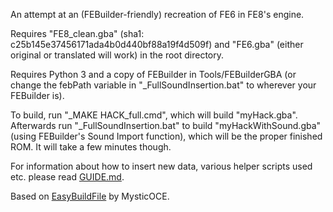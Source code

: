 An attempt at an (FEBuilder-friendly) recreation of FE6 in FE8's engine.

Requires "FE8_clean.gba" (sha1: c25b145e37456171ada4b0d440bf88a19f4d509f) and "FE6.gba" (either original or translated will work) in the root directory.

Requires Python 3 and a copy of FEBuilder in Tools/FEBuilderGBA (or change the febPath variable in "_FullSoundInsertion.bat" to wherever your FEBuilder is).

To build, run "_MAKE HACK_full.cmd", which will build "myHack.gba". Afterwards run "_FullSoundInsertion.bat" to build "myHackWithSound.gba" (using FEBuilder's Sound Import function), which will be the proper finished ROM. It will take a few minutes though.

For information about how to insert new data, various helper scripts used etc. please read [GUIDE.md](GUIDE.md).

Based on [EasyBuildFile](https://github.com/MysticOCE/EasyBuildfile) by MysticOCE.
